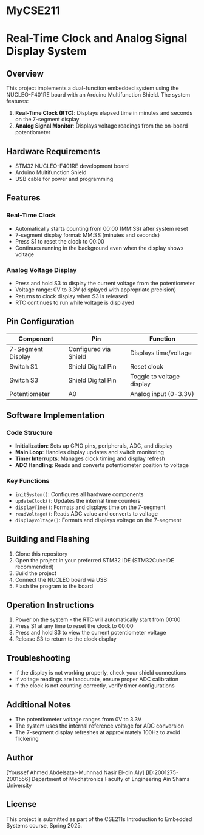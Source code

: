 # MyCSE211
# Real-Time Clock and Analog Signal Display System

## Overview
This project implements a dual-function embedded system using the NUCLEO-F401RE board with an Arduino Multifunction Shield. The system features:

1. **Real-Time Clock (RTC)**: Displays elapsed time in minutes and seconds on the 7-segment display
2. **Analog Signal Monitor**: Displays voltage readings from the on-board potentiometer

## Hardware Requirements
- STM32 NUCLEO-F401RE development board
- Arduino Multifunction Shield
- USB cable for power and programming

## Features

### Real-Time Clock
- Automatically starts counting from 00:00 (MM:SS) after system reset
- 7-segment display format: MM:SS (minutes and seconds)
- Press S1 to reset the clock to 00:00
- Continues running in the background even when the display shows voltage

### Analog Voltage Display
- Press and hold S3 to display the current voltage from the potentiometer
- Voltage range: 0V to 3.3V (displayed with appropriate precision)
- Returns to clock display when S3 is released
- RTC continues to run while voltage is displayed

## Pin Configuration

| Component | Pin | Function |
|-----------|-----|----------|
| 7-Segment Display | Configured via Shield | Displays time/voltage |
| Switch S1 | Shield Digital Pin | Reset clock |
| Switch S3 | Shield Digital Pin | Toggle to voltage display |
| Potentiometer | A0 | Analog input (0-3.3V) |

## Software Implementation

### Code Structure
- **Initialization**: Sets up GPIO pins, peripherals, ADC, and display
- **Main Loop**: Handles display updates and switch monitoring
- **Timer Interrupts**: Manages clock timing and display refresh
- **ADC Handling**: Reads and converts potentiometer position to voltage

### Key Functions
- `initSystem()`: Configures all hardware components
- `updateClock()`: Updates the internal time counters
- `displayTime()`: Formats and displays time on the 7-segment
- `readVoltage()`: Reads ADC value and converts to voltage
- `displayVoltage()`: Formats and displays voltage on the 7-segment

## Building and Flashing

1. Clone this repository
2. Open the project in your preferred STM32 IDE (STM32CubeIDE recommended)
3. Build the project
4. Connect the NUCLEO board via USB
5. Flash the program to the board

## Operation Instructions

1. Power on the system - the RTC will automatically start from 00:00
2. Press S1 at any time to reset the clock to 00:00
3. Press and hold S3 to view the current potentiometer voltage
4. Release S3 to return to the clock display

## Troubleshooting

- If the display is not working properly, check your shield connections
- If voltage readings are inaccurate, ensure proper ADC calibration
- If the clock is not counting correctly, verify timer configurations

## Additional Notes

- The potentiometer voltage ranges from 0V to 3.3V
- The system uses the internal reference voltage for ADC conversion
- The 7-segment display refreshes at approximately 100Hz to avoid flickering

## Author

[Youssef Ahmed Abdelsatar-Muhnnad Nasir El-din Aly]
[ID:2001275-2001556]
Department of Mechatronics
Faculty of Engineering
Ain Shams University

## License

This project is submitted as part of the CSE211s Introduction to Embedded Systems course, Spring 2025.
